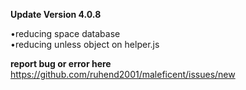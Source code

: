**Update Version 4.0.8**

•reducing space database<br>
•reducing unless object on helper.js

**report bug or error here**<br>
https://github.com/ruhend2001/maleficent/issues/new
